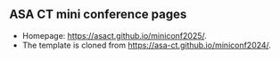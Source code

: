 ## ASA CT mini conference pages

+ Homepage: https://asact.github.io/miniconf2025/.
+ The template is cloned from https://asa-ct.github.io/miniconf2024/.

